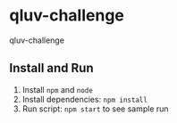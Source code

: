 # qluv-challenge
qluv-challenge

## Install and Run
1. Install `npm` and `node`
2. Install dependencies: `npm install`
3. Run script: `npm start` to see sample run
